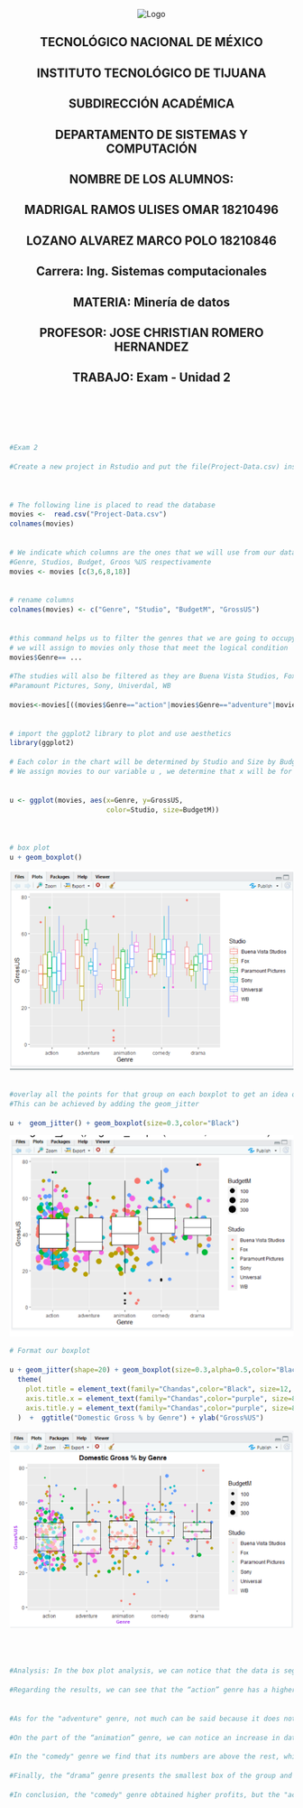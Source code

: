 <p align="center">
    <img alt="Logo" src="https://www.tijuana.tecnm.mx/wp-content/uploads/2021/08/liston-de-logos-oficiales-educacion-tecnm-FEB-2021.jpg" width=850 height=250>
</p>

<H2><p align="Center">TECNOLÓGICO NACIONAL DE MÉXICO</p></H2>

<H2><p align="Center">INSTITUTO TECNOLÓGICO DE TIJUANA</p></H2>

<H2><p align="Center">SUBDIRECCIÓN ACADÉMICA</p></H2>

<H2><p align="Center">DEPARTAMENTO DE SISTEMAS Y COMPUTACIÓN</p></H2>

<H2><p align="Center">NOMBRE DE LOS ALUMNOS: </p></H2>

<H2><p align="Center">MADRIGAL RAMOS ULISES OMAR 18210496</p></H2>

<H2><p align="Center">LOZANO ALVAREZ MARCO POLO 18210846 </p></H2>

<H2><p align="Center">Carrera: Ing. Sistemas computacionales</p></H2>

<H2><p align="Center">MATERIA: Minería de datos</p></H2>

<H2><p align="Center">PROFESOR: JOSE CHRISTIAN ROMERO HERNANDEZ</p></H2>

<H2><p align="Center">TRABAJO: Exam - Unidad 2</p></H2>


<br>
<br>
<br>
<br>

```R
#Exam 2

#Create a new project in Rstudio and put the file(Project-Data.csv) inside the project folder.



# The following line is placed to read the database
movies <-  read.csv("Project-Data.csv")
colnames(movies) 


# We indicate which columns are the ones that we will use from our dataset
#Genre, Studios, Budget, Groos %US respectivamente
movies <- movies [c(3,6,8,18)]


# rename columns
colnames(movies) <- c("Genre", "Studio", "BudgetM", "GrossUS")


#this command helps us to filter the genres that we are going to occupy
# we will assign to movies only those that meet the logical condition
movies$Genre== ...

#The studies will also be filtered as they are Buena Vista Studios, Fox
#Paramount Pictures, Sony, Univerdal, WB

movies<-movies[((movies$Genre=="action"|movies$Genre=="adventure"|movies$Genre=="animation"|movies$Genre=="comedy"|movies$Genre=="drama") & (movies$Studio=="Buena Vista Studios" | movies$Studio=="Fox" | movies$Studio=="Paramount Pictures"|movies$Studio=="Sony" |movies$Studio=="Universal" |movies$Studio=="WB")), ]


# import the ggplot2 library to plot and use aesthetics
library(ggplot2)

# Each color in the chart will be determined by Studio and Size by BudgetMIllions
# We assign movies to our variable u , we determine that x will be for Genere as to y


u <- ggplot(movies, aes(x=Genre, y=GrossUS,
                        color=Studio, size=BudgetM))



# box plot
u + geom_boxplot()  
```

<img alt="Imagen1 " src="https://github.com/uliomar87/MineriaDeDatos/blob/unit2/exam/img/1.png?raw=true">

```R

#overlay all the points for that group on each boxplot to get an idea of the sample size
#This can be achieved by adding the geom_jitter

u +  geom_jitter() + geom_boxplot(size=0.3,color="Black") 

```
<img alt="Imagen2 " src="https://github.com/uliomar87/MineriaDeDatos/blob/unit2/exam/img/2.PNG?raw=true">

```R
# Format our boxplot

u + geom_jitter(shape=20) + geom_boxplot(size=0.3,alpha=0.5,color="Black",outlier.shape = NA)+
  theme(
    plot.title = element_text(family="Chandas",color="Black", size=12, face="bold", hjust = 0.5),
    axis.title.x = element_text(family="Chandas",color="purple", size=8, face="bold"),
    axis.title.y = element_text(family="Chandas",color="purple", size=8, face="bold")
  )  +  ggtitle("Domestic Gross % by Genre") + ylab("Gross%US") 

```

<img alt="Imagen3 " src="https://github.com/uliomar87/MineriaDeDatos/blob/unit2/exam/img/3.PNG?raw=true">



```R



#Analysis: In the box plot analysis, we can notice that the data is segmented into 5 movie genres and 6 studios.

#Regarding the results, we can see that the “action” genre has a higher concentration of data and its boxes are in a medium position.


#As for the "adventure" genre, not much can be said because it does not present much data and its average is the lowest of the rest.

#On the part of the “animation” genre, we can notice an increase in data compared to the previous one and present a media position with respect to the other genres.

#In the "comedy" genre we find that its numbers are above the rest, which indicates that it is perhaps the one that generates the best numbers.

#Finally, the “drama” genre presents the smallest box of the group and the one with the least amount of data, although its midpoint is in a good position.

#In conclusion, the "comedy" genre obtained higher profits, but the "action" genre has a greater amount and concentration of data, which makes it a stable option.
```
